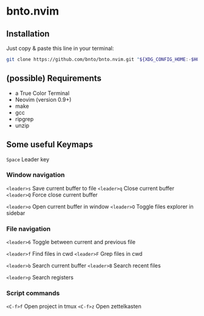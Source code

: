 # bnto.nvim

## Installation

Just copy & paste this line in your terminal:

```sh
git clone https://github.com/bnto/bnto.nvim.git "${XDG_CONFIG_HOME:-$HOME/.config}"/nvim
```

## (possible) Requirements

- a True Color Terminal
- Neovim (version 0.9+)
- make
- gcc
- ripgrep
- unzip

## Some useful Keymaps

`Space` Leader key

### Window navigation

`<leader>s` Save current buffer to file
`<leader>q` Close current buffer
`<leader>Q` Force close current buffer

`<leader>o` Open current buffer in window
`<leader>O` Toggle files explorer in sidebar

### File navigation

`<leader>6` Toggle between current and previous file

`<leader>f` Find files in cwd
`<leader>F` Grep files in cwd

`<leader>b` Search current buffer
`<leader>B` Search recent files

`<leader>p` Search registers

### Script commands

`<C-f>f` Open project in tmux
`<C-f>z` Open zettelkasten
